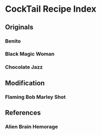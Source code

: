 # CockTail Recipe Index


## Originals

### Benito

### Black Magic Woman

### Chocolate Jazz


## Modification

### Flaming Bob Marley Shot


## References

### Alien Brain Hemorage
